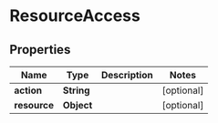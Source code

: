 

# ResourceAccess


## Properties

Name | Type | Description | Notes
------------ | ------------- | ------------- | -------------
**action** | **String** |  |  [optional]
**resource** | **Object** |  |  [optional]




